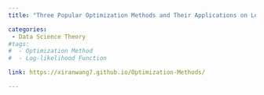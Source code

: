 ```yaml
---
title: "Three Popular Optimization Methods and Their Applications on Log-likelihood Function and The MaxLik Package in R"

categories:
 - Data Science Theory 
#tags:
#  - Optimization Method
#  - Log-likelihood Function

link: https://xiranwang7.github.io/Optimization-Methods/

---
```



